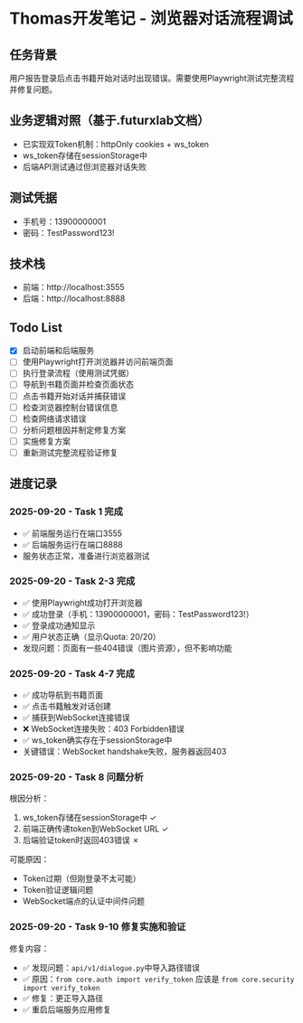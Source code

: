 # Thomas开发笔记 - 浏览器对话流程调试

## 任务背景
用户报告登录后点击书籍开始对话时出现错误。需要使用Playwright测试完整流程并修复问题。

## 业务逻辑对照（基于.futurxlab文档）
- 已实现双Token机制：httpOnly cookies + ws_token
- ws_token存储在sessionStorage中
- 后端API测试通过但浏览器对话失败

## 测试凭据
- 手机号：13900000001
- 密码：TestPassword123!

## 技术栈
- 前端：http://localhost:3555
- 后端：http://localhost:8888

## Todo List
- [x] 启动前端和后端服务
- [ ] 使用Playwright打开浏览器并访问前端页面
- [ ] 执行登录流程（使用测试凭据）
- [ ] 导航到书籍页面并检查页面状态
- [ ] 点击书籍开始对话并捕获错误
- [ ] 检查浏览器控制台错误信息
- [ ] 检查网络请求错误
- [ ] 分析问题根因并制定修复方案
- [ ] 实施修复方案
- [ ] 重新测试完整流程验证修复

## 进度记录

### 2025-09-20 - Task 1 完成
- ✅ 前端服务运行在端口3555
- ✅ 后端服务运行在端口8888
- 服务状态正常，准备进行浏览器测试

### 2025-09-20 - Task 2-3 完成
- ✅ 使用Playwright成功打开浏览器
- ✅ 成功登录（手机：13900000001，密码：TestPassword123!）
- ✅ 登录成功通知显示
- ✅ 用户状态正确（显示Quota: 20/20）
- 发现问题：页面有一些404错误（图片资源），但不影响功能

### 2025-09-20 - Task 4-7 完成
- ✅ 成功导航到书籍页面
- ✅ 点击书籍触发对话创建
- ✅ 捕获到WebSocket连接错误
- ❌ WebSocket连接失败：403 Forbidden错误
- ✅ ws_token确实存在于sessionStorage中
- 关键错误：WebSocket handshake失败，服务器返回403

### 2025-09-20 - Task 8 问题分析
根因分析：
1. ws_token存储在sessionStorage中 ✓
2. 前端正确传递token到WebSocket URL ✓
3. 后端验证token时返回403错误 ✗

可能原因：
- Token过期（但刚登录不太可能）
- Token验证逻辑问题
- WebSocket端点的认证中间件问题

### 2025-09-20 - Task 9-10 修复实施和验证
修复内容：
- ✅ 发现问题：`api/v1/dialogue.py`中导入路径错误
- ✅ 原因：`from core.auth import verify_token` 应该是 `from core.security import verify_token`
- ✅ 修复：更正导入路径
- ✅ 重启后端服务应用修复